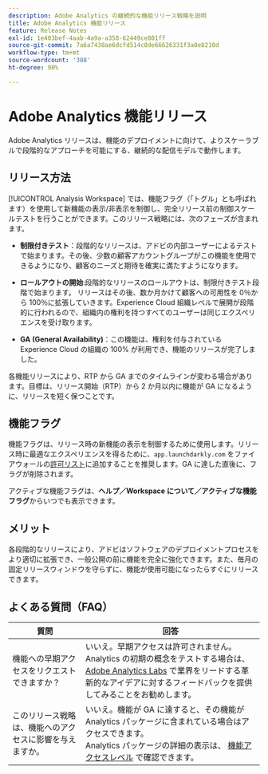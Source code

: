 ```yaml
---
description: Adobe Analytics の継続的な機能リリース戦略を説明
title: Adobe Analytics 機能リリース
feature: Release Notes
exl-id: 1e403bef-4aab-4a9a-a358-62449ce801ff
source-git-commit: 7a6a7438ae6dcfd514c8de66626331f3a0e8210d
workflow-type: tm+mt
source-wordcount: '388'
ht-degree: 90%

---
```


# Adobe Analytics 機能リリース

Adobe Analytics リリースは、機能のデプロイメントに向けて、よりスケーラブルで段階的なアプローチを可能にする、継続的な配信モデルで動作します。

## リリース方法

[!UICONTROL Analysis Workspace] では、機能フラグ（「トグル」とも呼ばれます）を使用して新機能の表示/非表示を制御し、完全リリース前の制御スケールテストを行うことができます。このリリース戦略には、次のフェーズが含まれます。

* **制限付きテスト**：段階的なリリースは、アドビの内部ユーザーによるテストで始まります。その後、少数の顧客アカウントグループがこの機能を使用できるようになり、顧客のニーズと期待を確実に満たすようになります。

* **ロールアウトの開始**:段階的なリリースのロールアウトは、制限付きテスト段階で始まります。 リリースはその後、数か月かけて顧客への可用性を 0％から 100％に拡張していきます。Experience Cloud 組織レベルで展開が段階的に行われるので、組織内の権利を持つすべてのユーザーは同じエクスペリエンスを受け取ります。

* **GA (General Availability)**：この機能は、権利を付与されている Experience Cloud の組織の 100% が利用でき、機能のリリースが完了しました。

各機能リリースにより、RTP から GA までのタイムラインが変わる場合があります。目標は、リリース開始（RTP）から 2 か月以内に機能が GA になるように、リリースを短く保つことです。

## 機能フラグ

機能フラグは、リリース時の新機能の表示を制御するために使用します。リリース時に最適なエクスペリエンスを得るために、`app.launchdarkly.com` をファイアウォールの[許可リスト](/help/technotes/ip-addresses.md)に追加することを推奨します。GA に達した直後に、フラグが削除されます。

アクティブな機能フラグは、**ヘルプ／Workspace について／アクティブな機能フラグ**&#x200B;からいつでも表示できます。

## メリット

各段階的なリリースにより、アドビはソフトウェアのデプロイメントプロセスをより適切に拡張でき、一般公開の前に機能を完全に強化できます。また、毎月の固定リリースウィンドウを守らずに、機能が使用可能になったらすぐにリリースできます。

## よくある質問（FAQ）

| 質問 | 回答 |
| --- | --- |
| 機能への早期アクセスをリクエストできますか？ | いいえ。早期アクセスは許可されません。<br>Analytics の初期の概念をテストする場合は、[Adobe Analytics Labs](/help/analyze/labs.md) で業界をリードする革新的なアイデアに対するフィードバックを提供してみることをお勧めします。 |
| このリリース戦略は、機能へのアクセスに影響を与えますか。 | いいえ。機能が GA に達すると、その機能が Analytics パッケージに含まれている場合はアクセスできます。<br>Analytics パッケージの詳細の表示は、 [機能アクセスレベル](/help/admin/admin/company/feature-access-levels.md) で確認できます。 |
